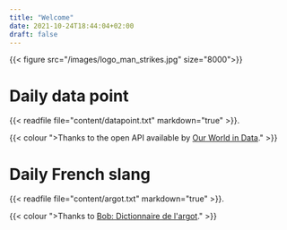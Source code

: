 ```yaml
---
title: "Welcome"
date: 2021-10-24T18:44:04+02:00
draft: false
---
```

{{< figure src="/images/logo_man_strikes.jpg" size="8000">}}

# Daily data point

{{< readfile file="content/datapoint.txt" markdown="true" >}}.

{{< colour ">Thanks to the open API available by [Our World in Data](https://ourworldindata.org/)." >}}

# Daily French slang

{{< readfile file="content/argot.txt" markdown="true" >}}.

{{< colour ">Thanks to [Bob: Dictionnaire de l'argot](https://www.languefrancaise.net/Bob/Random)." >}}
